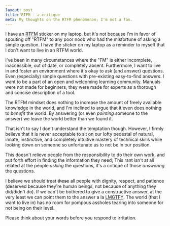 ```yaml
---
layout: post
title: RTFM - a critique
meta: My thoughts on the RTFM phenomenon; I'm not a fan.
---
```


I have an [RTFM](https://en.wikipedia.org/wiki/RTFM) sticker on my laptop, but it's not because I'm in favor of spouting off "RTFM" to any poor noob who had the misfortune of asking a simple question. I have the sticker on my laptop as a reminder to myself that I don't want to live in an RTFM world.

I've been in many circumstances where the "FM" is either incomplete, inaccessible, out of date, or completely absent. Furthermore, I want to live in and foster an environment where it's okay to ask (and answer) questions. Even (especially) simple questions with pre-existing easy-to-find answers. I want to be a part of an open and welcoming learning community. Manuals were not made for beginners, they were made for experts as a thorough and concise description of a tool.

The RTFM mindset does nothing to increase the amount of freely available knowledge in the world, and I'm inclined to argue that it even does nothing to *benefit* the world. By answering (or even *pointing* someone to the answer) we leave the world  better than we found it.

That isn't to say I don't understand the temptation though. However, I firmly believe that it is never acceptable to sit on our lofty pedestal of natural, innate, instinctive, and completely intuitive mastery of technical skills while looking down on someone so unfortunate as to not be in our position.

This doesn't relieve people from the responsibility to do their own work, and put forth effort in finding the information they need; This rant isn't at all related at the people *asking* the questions, it's a critique of those *answering* the questions.

I believe we should treat <strike>these</strike> all people with dignity, respect, and patience (deserved because they're human beings, not because of anything they did/didn't do). If we can't be bothered to give a constructive answer, at the very least we can point them to the answer a la [LMGTFY](http://lmgtfy.com/). The world (that I want to live in) has no room for pompous assholes tearing into someone for not being on their level.

Please think about your words before you respond to irritation.
